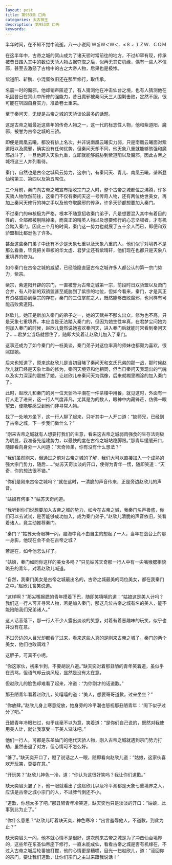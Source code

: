 ```yaml
---
layout: post
title: 第953章 口角
categories: 太古神王
description: 第953章 口角
keywords:
---
```


半年时间，在不知不觉中流逝。八一小说网  Ｗ≦Ｗ＜Ｗ＜．≤８﹤１ＺＷ．ＣＯＭ

在这半年中，古帝之城的冥山成为了诸天骄时常前往的地方，不过却罕有现，传承被昔日踏入其中的数位天骄人物占据夺取之后，似再无其它机缘，偶有一些人不信邪，甚至去激怒了古棺中的古之大帝人物，后果也是极惨。

紫道阳、斩鹏、小混蛋依旧还在那里修行，取传承。

名震一时的魔邪，他却销声匿迹了，有人猜测他在冲击仙台之境，也有人猜测他在巩固昔日在冥山中所修的强能力，昔日魔邪被秦问天三人围剿击败，定然不服，很可能在巩固自身实力，准备卷土重来。

至于秦问天，无疑是古帝之城的天骄谈论最多的话题。

这是古帝之城最近这些年的传奇人物之一，这一代的标志性人物，他和紫道阳、魔邪，被誉为古帝之城的三骄。

即便是南凰云曦，都没有排上名次，并非说南凰云曦实力弱，只是南凰云曦面对紫道阳以及魔邪，确实没有任何优势，但秦问天却不同，他天象八重就能够勉强和魔邪战斗了，一旦他跨入天象九重，立即就能够威胁到紫道阳以及魔邪，因此古帝之城将这三人并列看待。

秦门，自然也是古帝之城风云势力，这宗门，有秦问天、青儿、南凰云曦，垄断登仙榜第三、第四以及第五席位。

三个月前，秦门向古帝之城宣布招收宗门之人时，整个古帝之城都位之沸腾，许多天骄人物欣然前往，这秦门不仅有秦问天这一号传奇人物，还有两位绝世美女，再加上秦问天修行的神之手以及他夺取魔邪的传承，许多天骄都想要加入秦门。

不过秦门的审核极为严格，根本不随意招收秦门弟子，凡是想要混入其中有着目的性的，全部都被剔除掉来，而真正的精英人物以及想要修行的心志坚韧者，才有机会踏入秦门，因此三个月的时间，秦门这一势力也就展了五十余人而已，即便和双骄盟相比都逊色了许多。

甚至这些秦门弟子中还有不少是天象七重以及天象八重的人，他们似乎对境界不是那么看重，毕竟把关审核的华太虚、君梦尘还有紫晴轩，他们现在也都只是天象八重境界的修为。

如今秦门在古帝之城的威望，已经隐隐直逼古帝之城许多人都公认的第一宗门势力，紫宗。

紫宗，紫道阳开辟的宗门，一直被誉为古帝之城第一宗，前段时日双骄盟以及萧门合并，有人称新的双骄盟甚至威胁到了紫宗的地位，但如今看来，秦门，才是真正有资格威胁到紫宗的存在，秦门的三位掌舵之人，既然能够击败魔邪，也同样有可能击败紫道阳。

赵欣儿，她正是新加入秦门的弟子之一，她的天赋并不那么出众，修为也不高，只是天象七重境界，本应当是无法踏入秦门的，但因为她生性率真，在君梦尘问她为何加入秦门的时候，赵欣儿竟然说她喜欢秦问天，进入秦门后就能时常看到秦问天了……君梦尘当场就愣住了，随即大笑着让赵欣儿加入了秦门。

这事还成为了如今秦门的一桩美谈，秦门弟子对这位率真的师妹也都颇为喜欢，很照顾她。

后来也知道了，原来这赵欣儿是当初目睹了秦问天和玄氏兄弟的那一战，那时候赵欣儿就已经是天象七重的修为，秦问天境界和他相同，但当日秦问天表现出的气魄以及实力深深的震撼了她，让赵欣儿奉秦问天为偶像，后来就糊里糊涂的加入秦门了。

此时，赵欣儿和秦门的另一位天骄冷平潮在一件茶楼中用餐，就见这时，外面有一行人走了进来，这一行人气度非凡，尤其是为的数人，眼神中内藏锋芒，仿佛一眼望去，便能够感受到他们非寻常人物。

找了一处地方坐下，这一行人聊了起来，只听其中一人开口道：“缺师兄，已经到了古帝之城，下一步我们做什么？”

“刚来古帝之城就有人想要打我们的主意，看来这古帝之城弱肉强食的生存法则极为明显，我准备先组建势力，以最快的度在古帝之城站稳脚跟。”那青年缓缓开口，随即看向身旁一人问道：“天奇师弟，你有没有什么想法？”

“我们虽然刚来，但通过之前对古帝之城的了解，我们大可以直接加入一个成熟的强大宗门势力，随后……”姑苏天奇淡淡的开口，使得为青年一愣，随即笑道：“天奇，你的想法很不错。”

“你们是刚来古帝之城吗？”就在这时，一清脆的声音传来，正是旁边赵欣儿的声音。

“姑娘有何事？”姑苏天奇问道。

“我听到你们说想要加入古帝之城的势力，如今在古帝之城，我秦门名声极盛，你们可以去试试，是否能够成功加入，成为秦门弟子。”赵欣儿清脆的声音依旧，笑看着诸人，竟主动推荐秦门。

“秦门？”姑苏天奇眼神一闪，脑海中竟不由自主的想起了一人，当年在战台上的那一身影，他现在会不会在古帝之城？

若是在，如今他怎么样了。

“姑娘，秦门如同你这样的美女多吗？”只见姑苏天奇那一行人中有一尖嘴猴腮相貌略丑的青年，对着赵欣儿喊道。

“自然，我秦门美女是古帝之城最出名的，古帝之城最美的两位美女，都在我秦门之中。”赵欣儿含笑说道。

“这样啊？”那尖嘴猴腮的青年摸着下巴，随即笑嘻嘻的道：“姑娘这是美人计吗？我们这一行人可非寻常人物，若是加入秦门，那这几位古帝之城有名的美人，能不能陪陪我们兄弟诸人。”

这人话音落下，那一行人不少人露出淡淡的笑意，对着有着恶趣味的玩笑，似乎也并没有在意。

不过旁边的人目光却都看了过来，看来这些人真的是刚来古帝之城了，秦门的两个美女，他们也敢调戏？

这胆子，可真不小呢。

“你这家伙，初来乍到，不要胡说八道。”缺天奕对着那丑陋的青年笑着道，虽似乎在责骂，但语气却云淡风轻，显然是没有太在意。

但赵欣儿的脸色却难看了起来，冷道：“为你刚才的话道歉。”

那丑陋青年看着赵欣儿，笑嘻嘻的道：“美人，想要哥哥道歉，过来坐坐？”

“你放肆。”赵欣儿身上寒意绽放，她身旁的冷平潮也怒视那丑陋青年：“阁下似乎过分了吧。”

丑陋青年冷眼扫过，似乎丝毫不以为意，笑着道：“是你们自己说的，既然对我使用美人计，就让我享受一下美人滋味吧。”

他们一行人，可都是东圣仙门的绝代天骄人物，刚入古帝之城就遇到宗门势力打劫，虽然击退了对方，但心情可不怎么好。

“够了。”缺天奕开口了，瞪了说话之人一眼，随即看向赵欣儿道：“姑娘，这家伙喜欢开玩笑，莫要在意。”

“开玩笑？”赵欣儿神色一冷，道：“你认为这很好笑吗？我让你们道歉。”

缺天奕眉头皱了下，他一眼就看出了这赵欣儿以及冷平潮都是天象七重境界之人，应该是古帝之城小宗门的人，不过脾气倒还不小。

“道歉，你想太多了吧。”那丑陋青年冷笑道，缺天奕也只是淡淡的开口：“姑娘，此事到此为止了。”

“你什么意思？”赵欣儿盯着缺天奕，神色寒冷：“出言羞辱他人，不道歉，到此为止？”

缺天奕眉头一闪，他本就心情不是很好，这次前来古帝之城是为了冲击仙台境界的，这些年在东圣仙帝座下修行，一直未能成仙，看看古帝之城是否有机缘在，不过入古帝之城后轮番被打搅，他的心情更是糟糕，目光一扫赵欣儿，道：“滚回你的宗门，要让我们道歉，让你们宗门之主过来跟我说话！”
